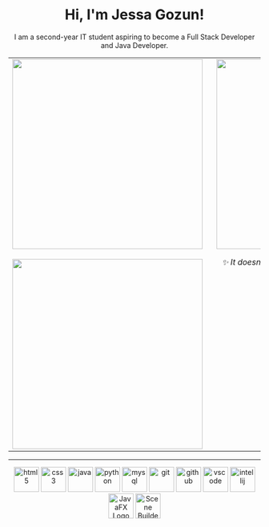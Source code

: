 <h1 align="center">Hi, I'm Jessa Gozun!</h1>
<p align="center">I am a second-year IT student aspiring to become a Full Stack Developer and Java Developer.</p>

<table align="center" border="0" cellspacing="0" cellpadding="0">
  <tr>
    <td align="center" valign="top" style="padding-right: 20px;">
      <img src="https://github-readme-stats.vercel.app/api?username=Solelyy&show_icons=true&theme=tokyonight&hide_border=true&count_private=true" width="380" />
      <br><br>
      <img src="https://github-readme-stats.vercel.app/api/top-langs/?username=Solelyy&layout=compact&theme=tokyonight&hide_border=true" width="380" />
    </td>

   <td align="center" valign="top">
     <img src="https://media4.giphy.com/media/v1.Y2lkPTc5MGI3NjExdHplY2Q1aWo0bXN4MmIzd3JybnY4YXdoYjlpMDhzZng4MWF2a3B5cCZlcD12MV9pbnRlcm5hbF9naWZfYnlfaWQmY3Q9Zw/13HBDT4QSTpveU/giphy.gif" height="380" />
      <p align="center"><em>✨ It doesn't matter how slow you go, as long as you don't stop. ✨</em></p>

  </td>
  </tr>
</table>

---

<div align="center">
  <!-- Languages -->
  <img src="https://cdn.jsdelivr.net/gh/devicons/devicon/icons/html5/html5-original.svg" height="50" alt="html5" />
  <img src="https://cdn.jsdelivr.net/gh/devicons/devicon/icons/css3/css3-original.svg" height="50" alt="css3" />
  <img src="https://cdn.jsdelivr.net/gh/devicons/devicon/icons/java/java-original.svg" height="50" alt="java" />
  <img src="https://cdn.jsdelivr.net/gh/devicons/devicon/icons/python/python-original.svg" height="50" alt="python" />
  
  <!-- Tools / Frameworks -->
  <img src="https://cdn.jsdelivr.net/gh/devicons/devicon/icons/mysql/mysql-original.svg" height="50" alt="mysql" />
  <img src="https://cdn.jsdelivr.net/gh/devicons/devicon/icons/git/git-original.svg" height="50" alt="git" />
  <img src="https://cdn.jsdelivr.net/gh/devicons/devicon/icons/github/github-original.svg" height="50" alt="github" />
  <img src="https://cdn.jsdelivr.net/gh/devicons/devicon/icons/vscode/vscode-original.svg" height="50" alt="vscode" />
  <img src="https://cdn.jsdelivr.net/gh/devicons/devicon/icons/intellij/intellij-original.svg" height="50" alt="intellij" />
  <img src="https://i.imgur.com/Cs442oh.png" alt="JavaFX Logo" height="50" />
  <img src="https://i.imgur.com/OSvPF7q.png" alt="Scene Builder Logo" height="50" />
</div>
